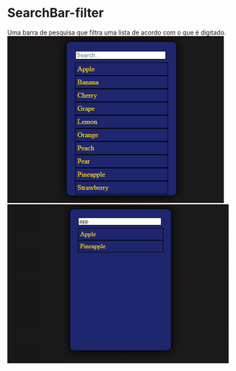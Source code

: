 # SearchBar-filter
Uma barra de pesquisa que filtra uma lista de acordo com o que é digitado.
![img](first.PNG)
![img](scndd.PNG)
